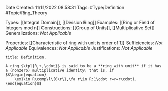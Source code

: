 <div class="topSpace"></div>

Date Created: 11/11/2022 08:58:31
Tags: #Type/Definition #Topic/Ring_Theory

Types: [[Integral Domain]], [[Division Ring]]
Examples: [[Ring or Field of Integers mod n]]
Constructions: [[Group of Units]], [[Multiplicative Set]]
Generalizations: _Not Applicable_

Properties: [[Characteristic of ring with unit is order of 1]]
Sufficiencies: _Not Applicable_
Equivalences: _Not Applicable_
Justifications: _Not Applicable_

``` ad-Definition
title: Definition.

A ring $\tpl{R,+,\cdot}$ is said to be a **ring with unit** if it has a (nonzero) multiplicative identity; that is, if
$$\begin{equation}
    \ex1\in R\comp\l\{0\r\},\fa r\in R:1\cdot r=r=r\cdot1.
\end{equation}$$

```

